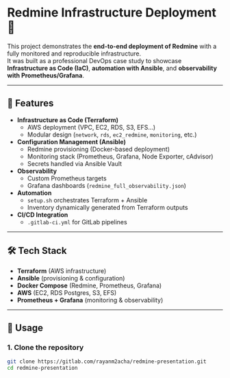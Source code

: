 # Redmine Infrastructure Deployment 🚀

This project demonstrates the **end-to-end deployment of Redmine** with a fully monitored and reproducible infrastructure.  
It was built as a professional DevOps case study to showcase **Infrastructure as Code (IaC)**, **automation with Ansible**, and **observability with Prometheus/Grafana**.

---

## 📌 Features
- **Infrastructure as Code (Terraform)**
  - AWS deployment (VPC, EC2, RDS, S3, EFS…)
  - Modular design (`network`, `rds`, `ec2_redmine`, `monitoring`, etc.)
- **Configuration Management (Ansible)**
  - Redmine provisioning (Docker-based deployment)
  - Monitoring stack (Prometheus, Grafana, Node Exporter, cAdvisor)
  - Secrets handled via Ansible Vault
- **Observability**
  - Custom Prometheus targets
  - Grafana dashboards (`redmine_full_observability.json`)
- **Automation**
  - `setup.sh` orchestrates Terraform + Ansible
  - Inventory dynamically generated from Terraform outputs
- **CI/CD Integration**
  - `.gitlab-ci.yml` for GitLab pipelines

---

## 🛠️ Tech Stack
- **Terraform** (AWS infrastructure)
- **Ansible** (provisioning & configuration)
- **Docker Compose** (Redmine, Prometheus, Grafana)
- **AWS** (EC2, RDS Postgres, S3, EFS)
- **Prometheus + Grafana** (monitoring & observability)

---

## 🚀 Usage

### 1. Clone the repository
```bash
git clone https://gitlab.com/rayanm2acha/redmine-presentation.git
cd redmine-presentation
